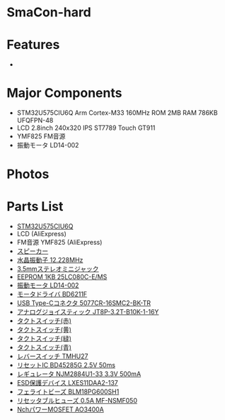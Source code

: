 # SmaCon-hard

# Features
- 

# Major Components
- STM32U575CIU6Q
Arm Cortex-M33 160MHz ROM 2MB RAM 786KB UFQFPN-48
- LCD
2.8inch 240x320 IPS ST7789 Touch GT911
- YMF825
FM音源
- 振動モータ
LD14-002

# Photos

# Parts List
- [STM32U575CIU6Q](https://mou.sr/46YhdRg)
- LCD (AliExpress)
- FM音源 YMF825 (AliExpress)
- [スピーカー](https://akizukidenshi.com/catalog/g/gP-12495/)
- [水晶振動子 12.228MHz](https://www.marutsu.co.jp/pc/i/1542722/)
- [3.5mmステレオミニジャック](https://www.marutsu.co.jp/pc/i/590750/)
- [EEPROM 1KB 25LC080C-E/MS](https://mou.sr/3XQXcYr)
- [振動モータ LD14-002](https://akizukidenshi.com/catalog/g/gP-06838/)
- [モータドライバ BD6211F](https://akizukidenshi.com/catalog/g/gI-05087/)
- [USB Type-Cコネクタ 5077CR-16SMC2-BK-TR](https://akizukidenshi.com/catalog/g/gC-14356/)
- [アナログジョイスティック JT8P-3.2T-B10K-1-16Y](https://akizukidenshi.com/catalog/g/gP-04048/)
- [タクトスイッチ(赤)](https://akizukidenshi.com/catalog/g/gP-03646/)
- [タクトスイッチ(黄)](https://akizukidenshi.com/catalog/g/gP-03650/)
- [タクトスイッチ(緑)](https://akizukidenshi.com/catalog/g/gP-03651/)
- [タクトスイッチ(青)](https://akizukidenshi.com/catalog/g/gP-03649/)
- [レバースイッチ TMHU27](https://akizukidenshi.com/catalog/g/gP-08071/)
- [リセットIC BD45285G 2.5V 50ms](https://www.marutsu.co.jp/pc/i/16146424/)
- [レギュレータ NJM2884U1-33 3.3V 500mA](https://akizukidenshi.com/catalog/g/gI-10673/)
- [ESD保護デバイス LXES11DAA2-137](https://akizukidenshi.com/catalog/g/gP-13816/)
- [フェライトビーズ BLM18PG600SH1](https://akizukidenshi.com/catalog/g/gP-04442/)
- [リセッタブルヒューズ 0.5A MF-NSMF050](https://akizukidenshi.com/catalog/g/gP-15300/)
- [NchパワーMOSFET AO3400A](https://akizukidenshi.com/catalog/g/gI-14653/)
